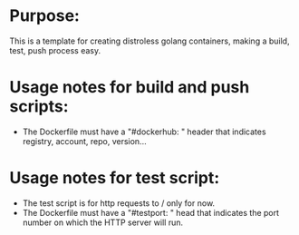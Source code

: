 # Purpose:

This is a template for creating distroless golang containers, making a build, test, push process easy.

# Usage notes for build and push scripts:

- The Dockerfile must have a "#dockerhub: " header that indicates registry, account, repo, version...

# Usage notes for test script:
- The test script is for http requests to / only for now.
- The Dockerfile must have a "#testport: " head that indicates the port number on which the HTTP server will run.

